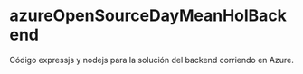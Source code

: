 # azureOpenSourceDayMeanHolBackend
Código expressjs y nodejs para la solución del backend corriendo en Azure.
